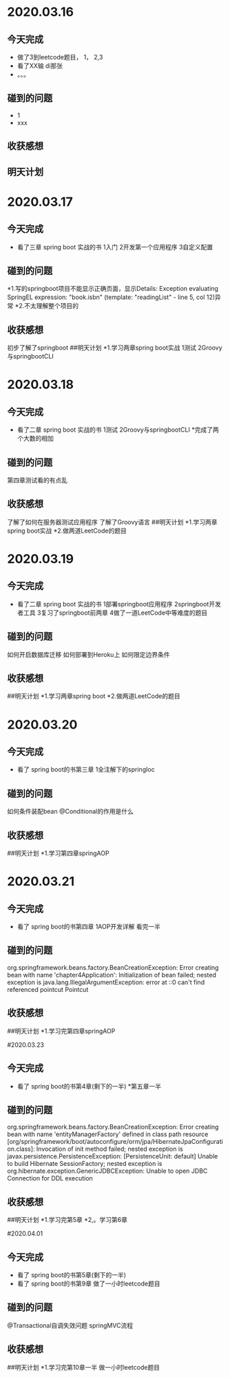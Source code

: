 # 2020.03.16
## 今天完成
* 做了3到leetcode题目， 1， 2,3
* 看了XX输 di那张
* 。。。
## 碰到的问题
* 1 
* xxx


## 收获感想
## 明天计划

# 2020.03.17
## 今天完成
* 看了三章 spring boot 实战的书
1入门
2开发第一个应用程序
3自定义配置
## 碰到的问题
*1.写的springboot项目不能显示正确页面，显示Details: Exception evaluating SpringEL expression: "book.isbn" (template: "readingList" - line 5, col 12)异常
*2.不太理解整个项目的
## 收获感想
初步了解了springboot
##明天计划
*1.学习两章spring boot实战
1测试
2Groovy与springbootCLI

# 2020.03.18
## 今天完成
* 看了二章 spring boot 实战的书
1测试
2Groovy与springbootCLI
*完成了两个大数的相加
## 碰到的问题
第四章测试看的有点乱
## 收获感想
了解了如何在服务器测试应用程序
了解了Groovy语言
##明天计划
*1.学习两章spring boot实战
*2.做两道LeetCode的题目

# 2020.03.19
## 今天完成
* 看了二章 spring boot 实战的书
1部署springboot应用程序
2springboot开发者工具
3复习了springboot前两章
4做了一道LeetCode中等难度的题目
## 碰到的问题
如何开启数据库迁移
如何部署到Heroku上
如何限定边界条件
## 收获感想
##明天计划
*1.学习两章spring boot
*2.做两道LeetCode的题目

# 2020.03.20
## 今天完成
* 看了 spring boot的书第三章
1全注解下的springIoc
## 碰到的问题
如何条件装配bean
@Conditional的作用是什么
## 收获感想
##明天计划
*1.学习第四章springAOP

# 2020.03.21
## 今天完成
* 看了 spring boot的书第四章
1AOP开发详解 看完一半
## 碰到的问题
org.springframework.beans.factory.BeanCreationException: Error creating bean with name 'chapter4Application': Initialization of bean failed; nested exception is java.lang.IllegalArgumentException: error at ::0 can't find referenced pointcut Pointcut
## 收获感想
##明天计划
*1.学习完第四章springAOP

#2020.03.23
## 今天完成
* 看了 spring boot的书第4章(剩下的一半)
*第五章一半
## 碰到的问题
org.springframework.beans.factory.BeanCreationException: Error creating bean with name 'entityManagerFactory' defined in class path resource [org/springframework/boot/autoconfigure/orm/jpa/HibernateJpaConfiguration.class]: Invocation of init method failed; nested exception is javax.persistence.PersistenceException: [PersistenceUnit: default] Unable to build Hibernate SessionFactory; nested exception is org.hibernate.exception.GenericJDBCException: Unable to open JDBC Connection for DDL execution
## 收获感想
##明天计划
*1.学习完第5章
*2,。学习第6章

#2020.04.01
## 今天完成
* 看了 spring boot的书第5章(剩下的一半)
* 看了 spring boot的书第9章
做了一小时leetcode题目
## 碰到的问题
@Transactional自调失效问题
springMVC流程
## 收获感想
##明天计划
*1.学习完第10章一半
做一小时leetcode题目
